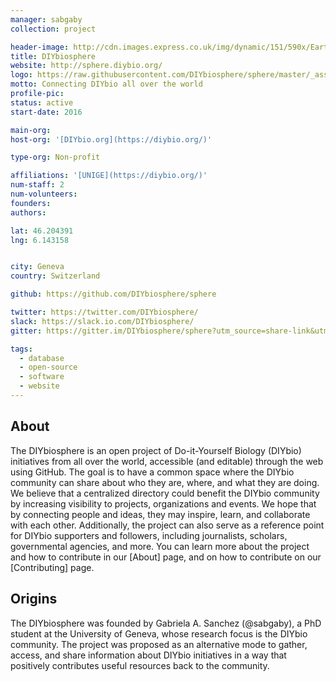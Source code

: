 ```yaml
---
manager: sabgaby
collection: project

header-image: http://cdn.images.express.co.uk/img/dynamic/151/590x/Earth-spin-742026.jpg
title: DIYbiosphere
website: http://sphere.diybio.org/
logo: https://raw.githubusercontent.com/DIYbiosphere/sphere/master/_assets/img/sphere-logo-compact.png
motto: Connecting DIYbio all over the world
profile-pic:
status: active
start-date: 2016

main-org:
host-org: '[DIYbio.org](https://diybio.org/)'

type-org: Non-profit

affiliations: '[UNIGE](https://diybio.org/)'
num-staff: 2
num-volunteers:
founders:
authors:

lat: 46.204391
lng: 6.143158


city: Geneva
country: Switzerland

github: https://github.com/DIYbiosphere/sphere

twitter: https://twitter.com/DIYbiosphere/
slack: https://slack.io.com/DIYbiosphere/
gitter: https://gitter.im/DIYbiosphere/sphere?utm_source=share-link&utm_medium=link&utm_campaign=share-link

tags:
  - database
  - open-source
  - software
  - website
---
```


## About
The DIYbiosphere is an open project of Do-it-Yourself Biology (DIYbio) initiatives from all over the world, accessible (and editable) through the web using GitHub. The goal is to have a common space where the DIYbio community can share about who they are, where, and what they are doing. We believe that a centralized directory could benefit the DIYbio community by increasing visibility to projects, organizations and events. We hope that by connecting people and ideas, they may inspire, learn, and collaborate with each other. Additionally, the project can also serve as a reference point for DIYbio supporters and followers, including journalists, scholars, governmental agencies, and more.
You can learn more about the project and how to contribute in our [About] page, and on how to contribute on our [Contributing] page.


## Origins
The DIYbiosphere was founded by Gabriela A. Sanchez (@sabgaby), a PhD student at the University of Geneva, whose research focus is the DIYbio community. The project was proposed as an alternative mode to gather, access, and share information about DIYbio initiatives in a way that positively contributes useful resources back to the community.
